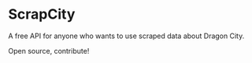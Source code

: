 # ScrapCity

A free API for anyone who wants to use scraped data about Dragon City.

Open source, contribute!